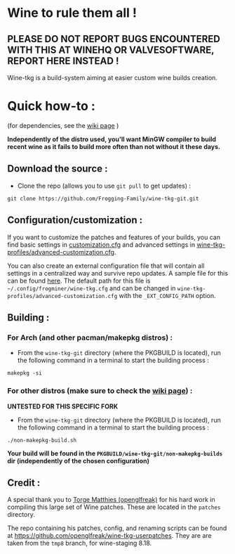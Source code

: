 # Wine to rule them all !

## PLEASE DO NOT REPORT BUGS ENCOUNTERED WITH THIS AT WINEHQ OR VALVESOFTWARE, REPORT HERE INSTEAD !

Wine-tkg is a build-system aiming at easier custom wine builds creation.


# Quick how-to :

(for dependencies, see the [wiki page](https://github.com/Tk-Glitch/PKGBUILDS/wiki/wine-tkg-git) )

**Independently of the distro used, you'll want MinGW compiler to build recent wine as it fails to build more often than not without it these days.**


## Download the source :

 * Clone the repo (allows you to use `git pull` to get updates) :
```
git clone https://github.com/Frogging-Family/wine-tkg-git.git
```

## Configuration/customization :

If you want to customize the patches and features of your builds, you can find basic settings in [customization.cfg](https://github.com/Frogging-Family/wine-tkg-git/blob/master/wine-tkg-git/customization.cfg) and advanced settings in [wine-tkg-profiles/advanced-customization.cfg](https://github.com/Frogging-Family/wine-tkg-git/blob/master/wine-tkg-git/wine-tkg-profiles/advanced-customization.cfg).

You can also create an external configuration file that will contain all settings in a centralized way and survive repo updates. A sample file for this can be found [here](https://github.com/Frogging-Family/wine-tkg-git/blob/master/wine-tkg-git/wine-tkg-profiles/sample-external-config.cfg). The default path for this file is `~/.config/frogminer/wine-tkg.cfg` and can be changed in `wine-tkg-profiles/advanced-customization.cfg` with the `_EXT_CONFIG_PATH` option.


## Building :

### For Arch (and other pacman/makepkg distros) :

 * From the `wine-tkg-git` directory (where the PKGBUILD is located), run the following command in a terminal to start the building process :
```
makepkg -si
```

### For other distros (make sure to check the [wiki page](https://github.com/Tk-Glitch/PKGBUILDS/wiki/wine-tkg-git)) :

**UNTESTED FOR THIS SPECIFIC FORK**

 * From the `wine-tkg-git` directory (where the PKGBUILD is located), run the following command in a terminal to start the building process :
```
./non-makepkg-build.sh
```
**Your build will be found in the `PKGBUILD/wine-tkg-git/non-makepkg-builds` dir (independently of the chosen configuration)**

## Credit :

A special thank you to [Torge Matthies (openglfreak)](https://github.com/openglfreak) for his hard work in compiling this large set of Wine patches. These are located in the `patches` directory.

The repo containing his patches, config, and renaming scripts can be found at https://github.com/openglfreak/wine-tkg-userpatches. They are are taken from the `tmp8` branch, for wine-staging 8.18.